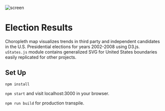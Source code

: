 ![screen](https://adamsgreg.net/img/FullScreen10.jpg "Election Results")

# Election Results

Choropleth map visualizes trends in third party and independent candidates in the U.S. Presidential elections for years 2002-2008 using D3.js.  `uStates.js` module contains generalized SVG for United States boundaries easily replicated for other projects.

## Set Up

`npm install`

`npm start` and visit localhost:3000 in your browser.

`npm run build` for production transpile.